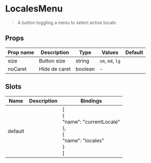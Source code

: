 # LocalesMenu

> A button toggling a menu to select active locale.

## Props

| Prop name | Description   | Type    | Values           | Default |
| --------- | ------------- | ------- | ---------------- | ------- |
| size      | Button size   | string  | `sm`, `md`, `lg` |         |
| noCaret   | Hide de caret | boolean | -                |         |

## Slots

| Name    | Description | Bindings                                                                          |
| ------- | ----------- | --------------------------------------------------------------------------------- |
| default |             | [<br> {<br> "name": "currentLocale"<br> },<br> {<br> "name": "locales"<br> }<br>] |
